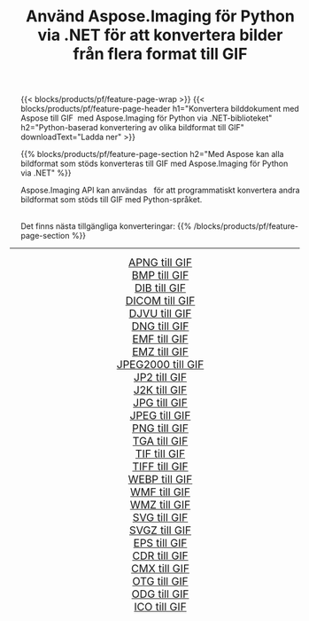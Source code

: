 ﻿---
title: Använd Aspose.Imaging för Python via .NET för att konvertera bilder från flera format till GIF 
weight: 3920
url: /sv/python-net/conversion/to/gif 
lang: sv
langdirlevel: 2
locales: zh-hans,ja,it,ru,de,es,fr,nl,id,lt,pl,pt,vi,tr,ko,zh-hant,ar,hi,th,sv,cs,uk,he
description: Du kan använda Aspose.Imaging för Python via .NET-biblioteket för att konvertera från en mängd olika format till GIF
---

{{< blocks/products/pf/feature-page-wrap >}}
{{< blocks/products/pf/feature-page-header h1="Konvertera bilddokument med Aspose till GIF  med Aspose.Imaging för Python via .NET-biblioteket" h2="Python-baserad konvertering av olika bildformat till GIF" downloadText="Ladda ner" >}}


{{% blocks/products/pf/feature-page-section  h2="Med Aspose kan alla bildformat som stöds konverteras till GIF med Aspose.Imaging för Python via .NET" %}}
<p align=justify>Aspose.Imaging API kan användas   för att programmatiskt konvertera andra bildformat som stöds till GIF med Python-språket.</p>
<br/>
Det finns nästa tillgängliga konverteringar:
{{% /blocks/products/pf/feature-page-section %}}
<div class="container-fluid productfamilypage bg-gray">
    <div class="convertypes bg-gray agp-content section">
        <div class="container">
		<hr style="margin-left:-20px;"/>
		<div class="row other-converters" style="gap: 10px;font-size: 19px;text-align:center;">
		    <div class='col-md-2 other-converter remove-lp remove-rp'><a href="/imaging/sv/python-net/conversion/apng-to-gif" style="padding:15px;">APNG till GIF</a></div>
<div class='col-md-2 other-converter remove-lp remove-rp'><a href="/imaging/sv/python-net/conversion/bmp-to-gif" style="padding:15px;">BMP till GIF</a></div>
<div class='col-md-2 other-converter remove-lp remove-rp'><a href="/imaging/sv/python-net/conversion/dib-to-gif" style="padding:15px;">DIB till GIF</a></div>
<div class='col-md-2 other-converter remove-lp remove-rp'><a href="/imaging/sv/python-net/conversion/dicom-to-gif" style="padding:15px;">DICOM till GIF</a></div>
<div class='col-md-2 other-converter remove-lp remove-rp'><a href="/imaging/sv/python-net/conversion/djvu-to-gif" style="padding:15px;">DJVU till GIF</a></div>
<div class='col-md-2 other-converter remove-lp remove-rp'><a href="/imaging/sv/python-net/conversion/dng-to-gif" style="padding:15px;">DNG till GIF</a></div>
<div class='col-md-2 other-converter remove-lp remove-rp'><a href="/imaging/sv/python-net/conversion/emf-to-gif" style="padding:15px;">EMF till GIF</a></div>
<div class='col-md-2 other-converter remove-lp remove-rp'><a href="/imaging/sv/python-net/conversion/emz-to-gif" style="padding:15px;">EMZ till GIF</a></div>
<div class='col-md-2 other-converter remove-lp remove-rp'><a href="/imaging/sv/python-net/conversion/jpeg2000-to-gif" style="padding:15px;">JPEG2000 till GIF</a></div>
<div class='col-md-2 other-converter remove-lp remove-rp'><a href="/imaging/sv/python-net/conversion/jp2-to-gif" style="padding:15px;">JP2 till GIF</a></div>
<div class='col-md-2 other-converter remove-lp remove-rp'><a href="/imaging/sv/python-net/conversion/j2k-to-gif" style="padding:15px;">J2K till GIF</a></div>
<div class='col-md-2 other-converter remove-lp remove-rp'><a href="/imaging/sv/python-net/conversion/jpg-to-gif" style="padding:15px;">JPG till GIF</a></div>
<div class='col-md-2 other-converter remove-lp remove-rp'><a href="/imaging/sv/python-net/conversion/jpeg-to-gif" style="padding:15px;">JPEG till GIF</a></div>
<div class='col-md-2 other-converter remove-lp remove-rp'><a href="/imaging/sv/python-net/conversion/png-to-gif" style="padding:15px;">PNG till GIF</a></div>
<div class='col-md-2 other-converter remove-lp remove-rp'><a href="/imaging/sv/python-net/conversion/tga-to-gif" style="padding:15px;">TGA till GIF</a></div>
<div class='col-md-2 other-converter remove-lp remove-rp'><a href="/imaging/sv/python-net/conversion/tif-to-gif" style="padding:15px;">TIF till GIF</a></div>
<div class='col-md-2 other-converter remove-lp remove-rp'><a href="/imaging/sv/python-net/conversion/tiff-to-gif" style="padding:15px;">TIFF till GIF</a></div>
<div class='col-md-2 other-converter remove-lp remove-rp'><a href="/imaging/sv/python-net/conversion/webp-to-gif" style="padding:15px;">WEBP till GIF</a></div>
<div class='col-md-2 other-converter remove-lp remove-rp'><a href="/imaging/sv/python-net/conversion/wmf-to-gif" style="padding:15px;">WMF till GIF</a></div>
<div class='col-md-2 other-converter remove-lp remove-rp'><a href="/imaging/sv/python-net/conversion/wmz-to-gif" style="padding:15px;">WMZ till GIF</a></div>
<div class='col-md-2 other-converter remove-lp remove-rp'><a href="/imaging/sv/python-net/conversion/svg-to-gif" style="padding:15px;">SVG till GIF</a></div>
<div class='col-md-2 other-converter remove-lp remove-rp'><a href="/imaging/sv/python-net/conversion/svgz-to-gif" style="padding:15px;">SVGZ till GIF</a></div>
<div class='col-md-2 other-converter remove-lp remove-rp'><a href="/imaging/sv/python-net/conversion/eps-to-gif" style="padding:15px;">EPS till GIF</a></div>
<div class='col-md-2 other-converter remove-lp remove-rp'><a href="/imaging/sv/python-net/conversion/cdr-to-gif" style="padding:15px;">CDR till GIF</a></div>
<div class='col-md-2 other-converter remove-lp remove-rp'><a href="/imaging/sv/python-net/conversion/cmx-to-gif" style="padding:15px;">CMX till GIF</a></div>
<div class='col-md-2 other-converter remove-lp remove-rp'><a href="/imaging/sv/python-net/conversion/otg-to-gif" style="padding:15px;">OTG till GIF</a></div>
<div class='col-md-2 other-converter remove-lp remove-rp'><a href="/imaging/sv/python-net/conversion/odg-to-gif" style="padding:15px;">ODG till GIF</a></div>
<div class='col-md-2 other-converter remove-lp remove-rp'><a href="/imaging/sv/python-net/conversion/ico-to-gif" style="padding:15px;">ICO till GIF</a></div>
                </div>
        </div>
    </div>
</div>
<br/>

